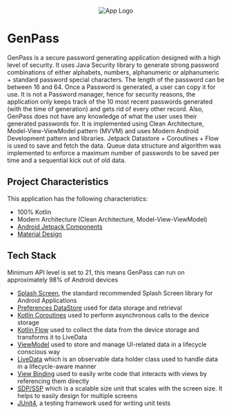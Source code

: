 <p align="center">
  <img src="app_icon.png" title="App Logo">
</p>

# GenPass

GenPass is a secure password generating application designed with a high level of security. It uses Java Security library to generate strong password combinations of either alphabets, numbers, alphanumeric or alphanumeric + standard password special characters. The length of the password can be between 16 and 64. Once a Password is generated, a user can copy it for use. It is not a Password manager, hence for security reasons, the application only keeps track of the 10 most recent passwords generated (with the time of generation) and gets rid of every other record. Also, GenPass does not have any knowledge of what the user uses their generated passwords for. It is implemented using Clean Architecture, Model-View-ViewModel pattern (MVVM) and uses Modern Android Development pattern and libraries. Jetpack Datastore + Coroutines + Flow is used to save and fetch the data. Queue data structure and algorithm was implemented to enforce a maximum number of passwords to be saved per time and a sequential kick out of old data.

## Project Characteristics

This application has the following characteristics:
* 100% Kotlin
* Modern Architecture (Clean Architecture, Model-View-ViewModel)
* [Android Jetpack Components](https://developer.android.com/jetpack)
* [Material Design](https://material.io/develop/android/docs/getting-started)

## Tech Stack

Minimum API level is set to 21, this means GenPass can run on approximately 98% of Android devices
* [Splash Screen](https://developer.android.com/develop/ui/views/launch/splash-screen), the standard recommended Splash Screen library for Android Applications
* [Preferences DataStore](https://developer.android.com/topic/libraries/architecture/datastore) used for data storage and retrieval
* [Kotlin Coroutines](https://developer.android.com/kotlin/coroutines) used to perform asynchronous calls to the device storage
* [Kotlin Flow](https://developer.android.com/kotlin/flow) used to collect the data from the device storage and transforms it to LiveData
* [ViewModel](https://developer.android.com/topic/libraries/architecture/viewmodel) used to store and manage UI-related data in a lifecycle conscious way
* [LiveData](https://developer.android.com/topic/libraries/architecture/livedata) which is an observable data holder class used to handle data in a lifecycle-aware manner
* [View Binding](https://developer.android.com/topic/libraries/view-binding) used to easily write code that interacts with views by referencing them directly
* [SDP/SSP](https://github.com/intuit/sdp) which is a scalable size unit that scales with the screen size. It helps to easily design for multiple screens
* [JUnit4](https://junit.org/junit4), a testing framework used for writing unit tests
